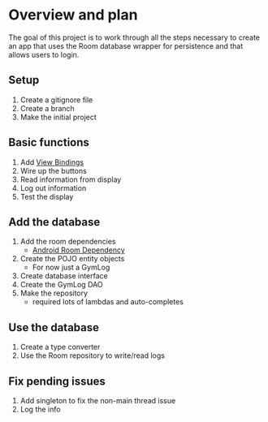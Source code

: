 # Overview and plan
The goal of this project is to work through all the steps necessary to create an app that uses the Room database wrapper for persistence and that allows users to login.

## Setup
1. Create a gitignore file
2. Create a branch
3. Make the initial project

## Basic functions
1. Add [View Bindings](https://developer.android.com/topic/libraries/view-binding)
2. Wire up the buttons
3. Read information from display
4. Log out information
5. Test the display

## Add the database
1. Add the room dependencies
   * [Android Room Dependency](https://developer.android.com/jetpack/androidx/releases/room)
2. Create the POJO entity objects
   * For now just a GymLog
3. Create database interface
4. Create the GymLog DAO
5. Make the repository
   * required lots of lambdas and auto-completes

## Use the database
1. Create a type converter
2. Use the Room repository to write/read logs

## Fix pending issues
1. Add singleton to fix the non-main thread issue
2. Log the info
